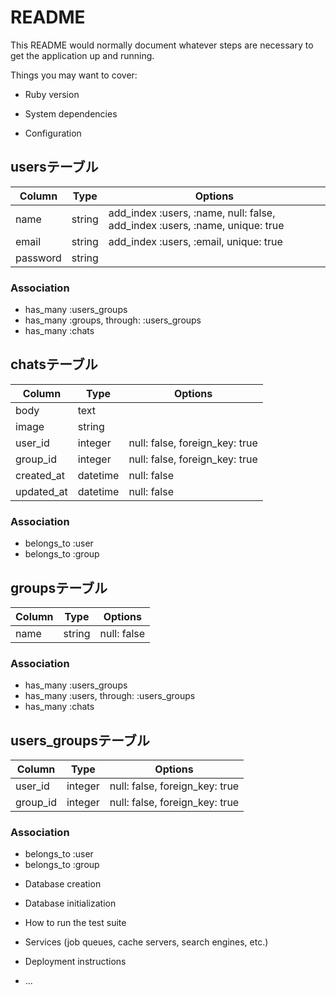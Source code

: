 # README

This README would normally document whatever steps are necessary to get the
application up and running.

Things you may want to cover:

* Ruby version

* System dependencies

* Configuration

## usersテーブル

|Column|Type|Options|
|------|----|-------|
|name|string|add_index :users, :name, null: false,  add_index :users, :name, unique: true|
|email|string| add_index :users, :email, unique: true|
|password|string| |

### Association
- has_many :users_groups
- has_many :groups, through: :users_groups
- has_many :chats

## chatsテーブル

|Column|Type|Options|
|------|----|-------|
|body|text| |
|image|string| |
|user_id|integer|null: false, foreign_key: true|
|group_id|integer|null: false, foreign_key: true|
|created_at|datetime|null: false|
|updated_at|datetime|null: false|

### Association
- belongs_to :user
- belongs_to :group

## groupsテーブル

|Column|Type|Options|
|------|----|-------|
|name|string|null: false|

### Association
- has_many :users_groups
- has_many :users, through: :users_groups
- has_many :chats

## users_groupsテーブル

|Column|Type|Options|
|------|----|-------|
|user_id|integer|null: false, foreign_key: true|
|group_id|integer|null: false, foreign_key: true|

### Association
- belongs_to :user
- belongs_to :group

* Database creation

* Database initialization

* How to run the test suite

* Services (job queues, cache servers, search engines, etc.)

* Deployment instructions

* ...
